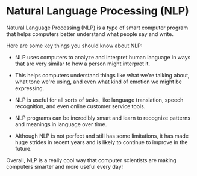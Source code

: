 # Natural Language Processing (NLP)

Natural Language Processing (NLP) is a type of smart computer program that helps computers better understand what people say and write. 

Here are some key things you should know about NLP:

* NLP uses computers to analyze and interpret human language in ways that are very similar to how a person might interpret it.

* This helps computers understand things like what we're talking about, what tone we're using, and even what kind of emotion we might be expressing.

* NLP is useful for all sorts of tasks, like language translation, speech recognition, and even online customer service tools.

* NLP programs can be incredibly smart and learn to recognize patterns and meanings in language over time.

* Although NLP is not perfect and still has some limitations, it has made huge strides in recent years and is likely to continue to improve in the future. 

Overall, NLP is a really cool way that computer scientists are making computers smarter and more useful every day!
